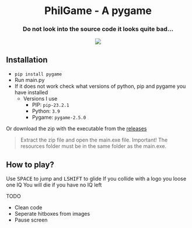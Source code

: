 <h1 align="center">PhilGame - A pygame</h1>
<h3 align="center">Do not look into the source code it looks quite bad...</h3>
<div align="center">
  <image src="https://github.com/MaximFiedler/PhilGame/assets/114857048/e8aed3c1-09e2-4fb0-8035-82c6a3afc0eb">
</div>

## Installation
- `pip install pygame`
- Run main.py
- If it does not work check what versions of python, pip and pygame you have installed
  - Versions I use
    - PIP: `pip-23.2.1`
    - Python: `3.9`
    - Pygame: `pygame-2.5.0`
   
Or download the zip with the executable from the [releases](https://github.com/MaximFiedler/PhilGame/releases/)
> Extract the zip file and open the main.exe file. Important! The resources folder must be in the same folder as the main.exe.

## How to play?
Use <kbd>SPACE</kbd> to jump and <kbd>LSHIFT</kbd> to glide
If you collide with a logo you loose one IQ
You will die if you have no IQ left

TODO
- Clean code
- Seperate hitboxes from images
- Pause screen
